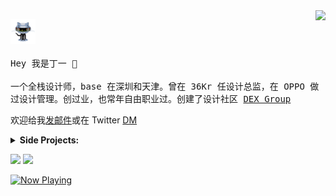 <img align="right" src="https://github-readme-stats.vercel.app/api?username=dingyi&show_icons=true&&theme=synthwave" />

<p>
  <img src="https://github.com/dingyi/dingyi/raw/master/octorobot.gif" width="40px">
  <br><br>
  <samp>
    Hey 我是丁一 👋
    <br><br>
    一个全栈设计师，base 在深圳和天津。曾在 36Kr 任设计总监，在 OPPO 做过设计管理。创过业，也常年自由职业过。创建了设计社区 <a href="https://dex.group">DEX Group</a>
  </samp>
</p>

欢迎给我[发邮件](mailto:d@ding.one)或在 Twitter [DM](https://twitter.com/dingyi)

<details>
  <summary><b>Side Projects:</b></summary>
  <ul>
    <li><a href="https://dex.group/">DEX Group</a>: DEX 是一个小众的设计社区，包括公众号文章、线下活动、求职招聘、设计游学等。</li>
    <li><a href="https://dexlist.page/">DEX List</a>: 资源聚合网站，包括设计资源、设计公司、设计师、图标、生产力工具等。 </li>
    <li><a href="https://newsletter.dex.group/">DEX News</a>: 一个关于产品、设计、前端开发等内容的付费周刊，每周一准时更新。</li>
    <li><a href="https://figma.page/">Figma 学习社区</a>: 基于 Notion 企业版的 Figma 学习平台。</li>
  </ul>
</details>

[![](https://komarev.com/ghpvc/?username=dingyi&color=orange&label=Profile%20Views)](https://github.com/dingyi/dingyi)
[![](https://img.shields.io/github/followers/dingyi?label=GitHub%20Followers)](https://github.com/dingyi)

<a href="https://dingyi-now-playing.vercel.app/now-playing?open">
    <img src="https://dingyi-now-playing.vercel.app/now-playing" width="256" height="64" alt="Now Playing">
</a>
